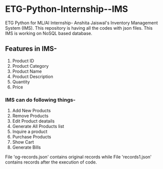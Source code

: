 # ETG-Python-Internship--IMS
ETG Python for ML/AI Internship- Anshita Jaiswal's Inventory Management System (IMS).
This repository is having all the codes with json files.
This IMS is working on NoSQL based database.

## Features in IMS-
1. Product ID
2. Product Category
3. Product Name
4. Product Description
5. Quantity
6. Price

### IMS can do following things-
1. Add New Products
2. Remove Products
3. Edit Product deatails
4. Generate All Products list
5. Inquire a product
6. Purchase Products
7. Show Cart
8. Generate Bills

File 'og-records.json' contains original records while
File 'records1.json' contains records after the execution of code.
